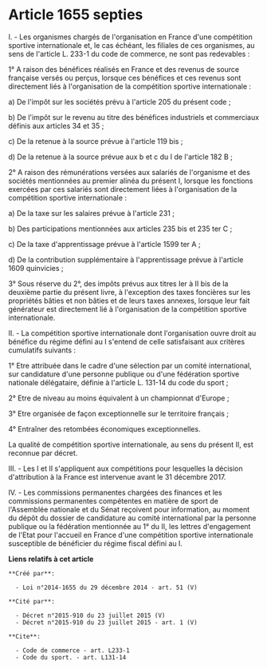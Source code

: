 # Article 1655 septies

I. - Les organismes chargés de l'organisation en France d'une compétition sportive internationale et, le cas échéant, les
filiales de ces organismes, au sens de l'article L. 233-1 du code de commerce, ne sont pas redevables :

1° A raison des bénéfices réalisés en France et des revenus de source française versés ou perçus, lorsque ces bénéfices et
ces revenus sont directement liés à l'organisation de la compétition sportive internationale :

a) De l'impôt sur les sociétés prévu à l'article 205 du présent code ;

b) De l'impôt sur le revenu au titre des bénéfices industriels et commerciaux définis aux articles 34 et 35 ;

c) De la retenue à la source prévue à l'article 119 bis ;

d) De la retenue à la source prévue aux b et c du I de l'article 182 B ;

2° A raison des rémunérations versées aux salariés de l'organisme et des sociétés mentionnées au premier alinéa du présent I,
lorsque les fonctions exercées par ces salariés sont directement liées à l'organisation de la compétition sportive
internationale :

a) De la taxe sur les salaires prévue à l'article 231 ;

b) Des participations mentionnées aux articles 235 bis et 235 ter C ;

c) De la taxe d'apprentissage prévue à l'article 1599 ter A ;

d) De la contribution supplémentaire à l'apprentissage prévue à l'article 1609 quinvicies ;

3° Sous réserve du 2°, des impôts prévus aux titres Ier à II bis de la deuxième partie du présent livre, à l'exception des
taxes foncières sur les propriétés bâties et non bâties et de leurs taxes annexes, lorsque leur fait générateur est
directement lié à l'organisation de la compétition sportive internationale.

II. - La compétition sportive internationale dont l'organisation ouvre droit au bénéfice du régime défini au I s'entend de
celle satisfaisant aux critères cumulatifs suivants :

1° Etre attribuée dans le cadre d'une sélection par un comité international, sur candidature d'une personne publique ou d'une
fédération sportive nationale délégataire, définie à l'article L. 131-14 du code du sport ;

2° Etre de niveau au moins équivalent à un championnat d'Europe ;

3° Etre organisée de façon exceptionnelle sur le territoire français ;

4° Entraîner des retombées économiques exceptionnelles.

La qualité de compétition sportive internationale, au sens du présent II, est reconnue par décret.

III. - Les I et II s'appliquent aux compétitions pour lesquelles la décision d'attribution à la France est intervenue avant
le 31 décembre 2017.

IV. - Les commissions permanentes chargées des finances et les commissions permanentes compétentes en matière de sport de
l'Assemblée nationale et du Sénat reçoivent pour information, au moment du dépôt du dossier de candidature au comité
international par la personne publique ou la fédération mentionnée au 1° du II, les lettres d'engagement de l'Etat pour
l'accueil en France d'une compétition sportive internationale susceptible de bénéficier du régime fiscal défini au I.

**Liens relatifs à cet article**

	**Créé par**:

	  - Loi n°2014-1655 du 29 décembre 2014 - art. 51 (V)

	**Cité par**:

	  - Décret n°2015-910 du 23 juillet 2015 (V)
	  - Décret n°2015-910 du 23 juillet 2015 - art. 1 (V)

	**Cite**:

	  - Code de commerce - art. L233-1
	  - Code du sport. - art. L131-14
